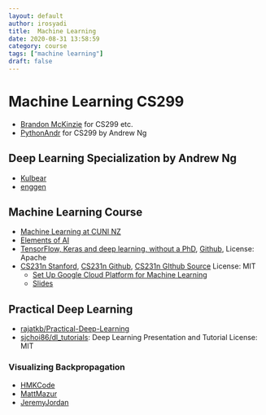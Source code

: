 ```yaml
---
layout: default
author: irosyadi
title:  Machine Learning
date: 2020-08-31 13:58:59
category: course
tags: ["machine learning"]
draft: false
---
```


# Machine Learning CS299
- [Brandon McKinzie](https://mckinziebrandon.me/notes/) for CS299 etc.
- [PythonAndr](https://pythonandr.com/2015/11/25/supplementary-material-to-andrew-ngs-machine-learning-mooc/) for CS299 by Andrew Ng

## Deep Learning Specialization by Andrew Ng
- [Kulbear](https://github.com/Kulbear/deep-learning-coursera)
- [enggen](https://github.com/enggen/Deep-Learning-Coursera)

## Machine Learning Course
- [Machine Learning at CUNI NZ](https://ufal.mff.cuni.cz/courses/npfl129/2021-winter#lectures)
- [Elements of AI](https://course.elementsofai.com/)
- [TensorFlow, Keras and deep learning, without a PhD](https://codelabs.developers.google.com/codelabs/cloud-tensorflow-mnist#0), [Github](https://github.com/GoogleCloudPlatform/tensorflow-without-a-phd), License: Apache
- [CS231n Stanford](http://cs231n.stanford.edu/syllabus.html), [CS231n Github](https://cs231n.github.io/), [CS231n GIthub Source](https://github.com/cs231n/cs231n.github.io) License: MIT
    - [Set Up Google Cloud Platform for Machine Learning](https://github.com/cs231n/gcloud)
    - [Slides](http://cs231n.stanford.edu/slides/)

## Practical Deep Learning
- [rajatkb/Practical-Deep-Learning](https://github.com/rajatkb/Practical-Deep-Learning)
- [sjchoi86/dl_tutorials](https://github.com/sjchoi86/dl_tutorials): Deep Learning Presentation and Tutorial License: MIT

### Visualizing Backpropagation
- [HMKCode](https://hmkcode.com/ai/backpropagation-step-by-step/)
- [MattMazur](https://mattmazur.com/2015/03/17/a-step-by-step-backpropagation-example/)
- [JeremyJordan](https://www.jeremyjordan.me/neural-networks-training/)